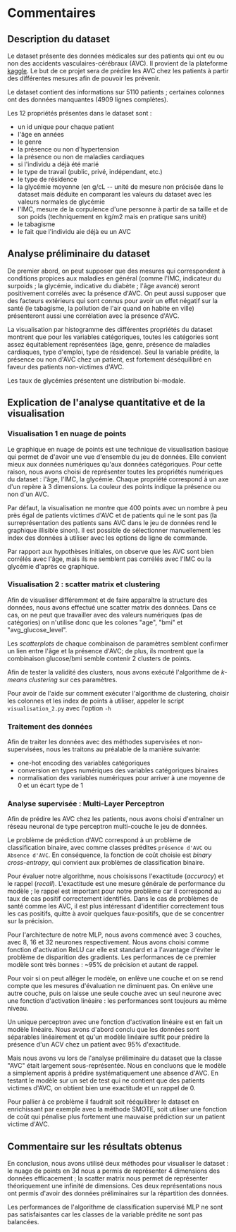 # Commentaires

## Description du dataset

Le dataset présente des données médicales sur des patients qui ont eu ou non des accidents vasculaires-cérébraux (AVC). 
Il provient de la plateforme [kaggle](https://www.kaggle.com/fedesoriano/stroke-prediction-dataset).
Le but de ce projet sera de prédire les AVC chez les patients à partir des différentes mesures afin de pouvoir les prévenir.

Le dataset contient des informations sur 5110 patients ; certaines colonnes ont des données manquantes (4909 lignes complètes).

Les 12 propriétés présentes dans le dataset sont : 
- un id unique pour chaque patient
- l'âge en années
- le genre
- la présence ou non d'hypertension
- la présence ou non de maladies cardiaques
- si l'individu a déjà été marié
- le type de travail (public, privé, indépendant, etc.)
- le type de résidence
- la glycémie moyenne (en g/cL -- unité de mesure non précisée dans le dataset mais déduite en comparant les valeurs du dataset avec les valeurs normales de glycémie
- l'IMC, mesure de la corpulence d'une personne à partir de sa taille et de son poids (techniquement en kg/m2 mais en pratique sans unité)
- le tabagisme
- le fait que l'individu aie déjà eu un AVC

## Analyse préliminaire du dataset

De premier abord, on peut supposer que des mesures qui correspondent à conditions propices aux maladies en général 
(comme l'IMC, indicateur du surpoids ; la glycémie, indicative du diabète ; l'âge avancé) seront positivement corrélés avec la présence d'AVC.
On peut aussi supposer que des facteurs extérieurs qui sont connus pour avoir un effet négatif sur la santé 
(le tabagisme, la pollution de l'air quand on habite en ville) présenteront aussi une corrélation avec la présence d'AVC.

La visualisation par histogramme des différentes propriétés du dataset montrent que pour les variables catégoriques, toutes
les catégories sont assez équitablement représentées (âge, genre, présence de maladies cardiaques, type d'emploi, type de 
résidence). Seul la variable prédite, la présence ou non d'AVC chez un patient, est fortement déséquilibré en faveur des patients 
non-victimes d'AVC.

Les taux de glycémies présentent une distribution bi-modale. 

## Explication de l'analyse quantitative et de la visualisation

### Visualisation 1 en nuage de points
Le graphique en nuage de points est une technique de visualisation basique qui permet de d'avoir une vue d'ensemble du jeu de données.
Elle convient mieux aux données numériques qu'aux données catégoriques. Pour cette raison, nous avons choisi de 
représenter toutes les propriétés numériques du dataset : 
l'âge, l'IMC, la glycémie. Chaque propriété correspond à un axe d'un repère à 3 dimensions. 
La couleur des points indique la présence ou non d'un AVC.

Par défaut, la visualisation ne montre que 400 points avec un nombre à peu près égal de patients victimes d'AVC et de patients qui ne le sont pas
(la surreprésentation des patients sans AVC dans le jeu de données rend le graphique illisible sinon). Il est possible de 
sélectionner manuellement les index des données à utiliser avec les options de ligne de commande. 

Par rapport aux hypothèses initiales, on observe que les AVC sont bien corrélés avec l'âge, mais ils ne semblent pas corrélés avec
l'IMC ou la glycémie d'après ce graphique.

### Visualisation 2 : scatter matrix et clustering

Afin de visualiser différemment et de faire apparaître la structure des données, nous avons effectué une scatter matrix
des données. Dans ce cas, on ne peut que travailler avec des valeurs numériques (pas de catégories) on n'utilise donc que les
colones "age", "bmi" et "avg_glucose_level".

Les _scatterplots_ de chaque combinaison de paramètres semblent confirmer un lien entre l'âge et la présence d'AVC; de plus,
ils montrent que la combinaison glucose/bmi semble contenir 2 clusters de points.

Afin de tester la validité des clusters, nous avons exécuté l'algorithme de _k-means clustering_ sur ces paramètres.

Pour avoir de l'aide sur comment exécuter l'algorithme de clustering, choisir les colonnes et les index de points à utiliser,
appeler le script `visualisation_2.py` avec l'option `-h`

### Traitement des données

Afin de traiter les données avec des méthodes supervisées et non-supervisées, nous les traitons au préalable de la manière suivante:
* one-hot encoding des variables catégoriques
* conversion en types numériques des variables catégoriques binaires
* normalisation des variables numériques pour arriver à une moyenne de 0 et un écart type de 1

### Analyse supervisée : Multi-Layer Perceptron

Afin de prédire les AVC chez les patients, nous avons choisi d'entraîner un réseau neuronal de type perceptron multi-couche 
le jeu de données.

Le problème de prédiction d'AVC correspond à un problème de classification binaire, avec comme classes prédites `présence d'AVC` ou `Absence d'AVC`.
En conséquence, la fonction de coût choisie est _binary cross-entropy_, qui convient aux problèmes de classification binaire.

Pour évaluer notre algorithme, nous choisissons l'exactitude (_accuracy_) et le rappel (_recall_). L'exactitude est une mesure
générale de performance du modèle ; le rappel est important pour notre problème car il correspond au taux de cas positif correctement identifiés. 
Dans le cas de problèmes de santé comme les AVC, il est plus intéressant d'identifier correctement tous les cas positifs, 
quitte à avoir quelques faux-positifs, que de se concentrer sur la précision.

Pour l'architecture de notre MLP, nous avons commencé avec 3 couches, avec 8, 16 et 32 neurones respectivement. 
Nous avons choisi comme fonction d'activation ReLU car elle est standard et a l'avantage d'éviter le problème de disparition des gradients.
Les performances de ce premier modèle sont très bonnes : ~95% de précision et autant de rappel. 

Pour voir si on peut alléger le modèle, on enlève une couche et on se rend compte que les mesures d'évaluation ne diminuent pas.
On enlève une autre couche, puis on laisse une seule couche avec un seul neurone avec une fonction d'activation linéaire : 
les performances sont toujours au même niveau.

Un unique perceptron avec une fonction d'activation linéaire est en fait un modèle linéaire. 
Nous avons d'abord conclu que les données sont séparables linéairement et qu'un modèle linéaire suffit pour prédire la présence d'un ACV chez un patient avec 95% d'exactitude.

Mais nous avons vu lors de l'analyse préliminaire du dataset que la classe "AVC" était largement sous-représentée.
Nous en concluons que le modèle a simplement appris à prédire systématiquement une absence d'AVC. En testant le modèle sur 
un set de test qui ne contient que des patients victimes d'AVC, on obtient bien une exactitude et un rappel de 0. 

Pour pallier à ce problème il faudrait soit rééquilibrer le dataset en enrichissant par exemple avec la méthode SMOTE,
soit utiliser une fonction de coût qui pénalise plus fortement une mauvaise prédiction sur un patient victime d'AVC.

## Commentaire sur les résultats obtenus

En conclusion, nous avons utilisé deux méthodes pour visualiser le dataset : le nuage de points en 3d nous a permis de représenter
4 dimensions des données efficacement ; la scatter matrix nous permet de représenter théoriquement une infinité de dimensions.
Ces deux représentations nous ont permis d'avoir des données préliminaires sur la répartition des données.

Les performances de l'algorithme de classification supervisé MLP ne sont pas satisfaisantes car les classes de la variable
prédite ne sont pas balancées. 
